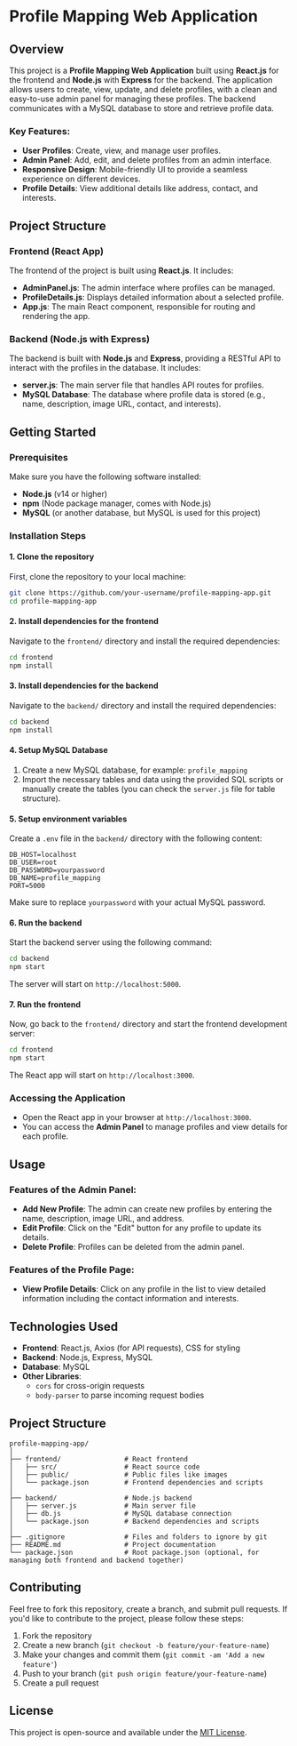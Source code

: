# Profile Mapping Web Application

## Overview

This project is a **Profile Mapping Web Application** built using **React.js** for the frontend and **Node.js** with **Express** for the backend. The application allows users to create, view, update, and delete profiles, with a clean and easy-to-use admin panel for managing these profiles. The backend communicates with a MySQL database to store and retrieve profile data.

### Key Features:
- **User Profiles**: Create, view, and manage user profiles.
- **Admin Panel**: Add, edit, and delete profiles from an admin interface.
- **Responsive Design**: Mobile-friendly UI to provide a seamless experience on different devices.
- **Profile Details**: View additional details like address, contact, and interests.

## Project Structure

### Frontend (React App)
The frontend of the project is built using **React.js**. It includes:
- **AdminPanel.js**: The admin interface where profiles can be managed.
- **ProfileDetails.js**: Displays detailed information about a selected profile.
- **App.js**: The main React component, responsible for routing and rendering the app.

### Backend (Node.js with Express)
The backend is built with **Node.js** and **Express**, providing a RESTful API to interact with the profiles in the database. It includes:
- **server.js**: The main server file that handles API routes for profiles.
- **MySQL Database**: The database where profile data is stored (e.g., name, description, image URL, contact, and interests).

## Getting Started

### Prerequisites
Make sure you have the following software installed:
- **Node.js** (v14 or higher)
- **npm** (Node package manager, comes with Node.js)
- **MySQL** (or another database, but MySQL is used for this project)

### Installation Steps

#### 1. Clone the repository
First, clone the repository to your local machine:
```bash
git clone https://github.com/your-username/profile-mapping-app.git
cd profile-mapping-app
```

#### 2. Install dependencies for the frontend
Navigate to the `frontend/` directory and install the required dependencies:
```bash
cd frontend
npm install
```

#### 3. Install dependencies for the backend
Navigate to the `backend/` directory and install the required dependencies:
```bash
cd backend
npm install
```

#### 4. Setup MySQL Database
1. Create a new MySQL database, for example: `profile_mapping`
2. Import the necessary tables and data using the provided SQL scripts or manually create the tables (you can check the `server.js` file for table structure).

#### 5. Setup environment variables
Create a `.env` file in the `backend/` directory with the following content:
```plaintext
DB_HOST=localhost
DB_USER=root
DB_PASSWORD=yourpassword
DB_NAME=profile_mapping
PORT=5000
```
Make sure to replace `yourpassword` with your actual MySQL password.

#### 6. Run the backend
Start the backend server using the following command:
```bash
cd backend
npm start
```
The server will start on `http://localhost:5000`.

#### 7. Run the frontend
Now, go back to the `frontend/` directory and start the frontend development server:
```bash
cd frontend
npm start
```
The React app will start on `http://localhost:3000`.

### Accessing the Application
- Open the React app in your browser at `http://localhost:3000`.
- You can access the **Admin Panel** to manage profiles and view details for each profile.

## Usage

### Features of the Admin Panel:
- **Add New Profile**: The admin can create new profiles by entering the name, description, image URL, and address.
- **Edit Profile**: Click on the "Edit" button for any profile to update its details.
- **Delete Profile**: Profiles can be deleted from the admin panel.

### Features of the Profile Page:
- **View Profile Details**: Click on any profile in the list to view detailed information including the contact information and interests.

## Technologies Used

- **Frontend**: React.js, Axios (for API requests), CSS for styling
- **Backend**: Node.js, Express, MySQL
- **Database**: MySQL
- **Other Libraries**: 
  - `cors` for cross-origin requests
  - `body-parser` to parse incoming request bodies

## Project Structure

```plaintext
profile-mapping-app/
│
├── frontend/                # React frontend
│   ├── src/                 # React source code
│   ├── public/              # Public files like images
│   └── package.json         # Frontend dependencies and scripts
│
├── backend/                 # Node.js backend
│   ├── server.js            # Main server file
│   ├── db.js                # MySQL database connection
│   └── package.json         # Backend dependencies and scripts
│
├── .gitignore               # Files and folders to ignore by git
├── README.md                # Project documentation
└── package.json             # Root package.json (optional, for managing both frontend and backend together)
```

## Contributing

Feel free to fork this repository, create a branch, and submit pull requests. If you'd like to contribute to the project, please follow these steps:
1. Fork the repository
2. Create a new branch (`git checkout -b feature/your-feature-name`)
3. Make your changes and commit them (`git commit -am 'Add a new feature'`)
4. Push to your branch (`git push origin feature/your-feature-name`)
5. Create a pull request

## License

This project is open-source and available under the [MIT License](LICENSE).